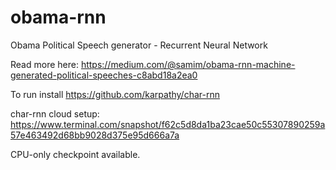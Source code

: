 # obama-rnn
Obama Political Speech generator - Recurrent Neural Network

Read more here:
https://medium.com/@samim/obama-rnn-machine-generated-political-speeches-c8abd18a2ea0

To run install https://github.com/karpathy/char-rnn

char-rnn cloud setup: https://www.terminal.com/snapshot/f62c5d8da1ba23cae50c55307890259a57e463492d68bb9028d375e95d666a7a

CPU-only checkpoint available.
